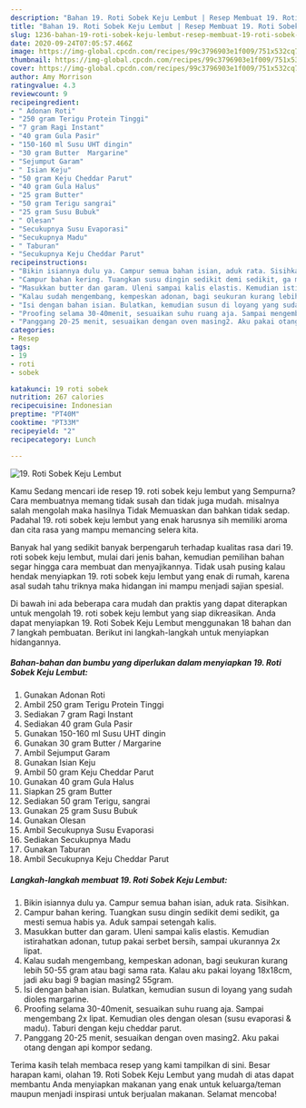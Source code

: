 ```yaml
---
description: "Bahan 19. Roti Sobek Keju Lembut | Resep Membuat 19. Roti Sobek Keju Lembut Yang Paling Enak"
title: "Bahan 19. Roti Sobek Keju Lembut | Resep Membuat 19. Roti Sobek Keju Lembut Yang Paling Enak"
slug: 1236-bahan-19-roti-sobek-keju-lembut-resep-membuat-19-roti-sobek-keju-lembut-yang-paling-enak
date: 2020-09-24T07:05:57.466Z
image: https://img-global.cpcdn.com/recipes/99c3796903e1f009/751x532cq70/19-roti-sobek-keju-lembut-foto-resep-utama.jpg
thumbnail: https://img-global.cpcdn.com/recipes/99c3796903e1f009/751x532cq70/19-roti-sobek-keju-lembut-foto-resep-utama.jpg
cover: https://img-global.cpcdn.com/recipes/99c3796903e1f009/751x532cq70/19-roti-sobek-keju-lembut-foto-resep-utama.jpg
author: Amy Morrison
ratingvalue: 4.3
reviewcount: 9
recipeingredient:
- " Adonan Roti"
- "250 gram Terigu Protein Tinggi"
- "7 gram Ragi Instant"
- "40 gram Gula Pasir"
- "150-160 ml Susu UHT dingin"
- "30 gram Butter  Margarine"
- "Sejumput Garam"
- " Isian Keju"
- "50 gram Keju Cheddar Parut"
- "40 gram Gula Halus"
- "25 gram Butter"
- "50 gram Terigu sangrai"
- "25 gram Susu Bubuk"
- " Olesan"
- "Secukupnya Susu Evaporasi"
- "Secukupnya Madu"
- " Taburan"
- "Secukupnya Keju Cheddar Parut"
recipeinstructions:
- "Bikin isiannya dulu ya. Campur semua bahan isian, aduk rata. Sisihkan."
- "Campur bahan kering. Tuangkan susu dingin sedikit demi sedikit, ga mesti semua habis ya. Aduk sampai setengah kalis."
- "Masukkan butter dan garam. Uleni sampai kalis elastis. Kemudian istirahatkan adonan, tutup pakai serbet bersih, sampai ukurannya 2x lipat."
- "Kalau sudah mengembang, kempeskan adonan, bagi seukuran kurang lebih 50-55 gram atau bagi sama rata. Kalau aku pakai loyang 18x18cm, jadi aku bagi 9 bagian masing2 55gram."
- "Isi dengan bahan isian. Bulatkan, kemudian susun di loyang yang sudah dioles margarine."
- "Proofing selama 30-40menit, sesuaikan suhu ruang aja. Sampai mengembang 2x lipat. Kemudian oles dengan olesan (susu evaporasi &amp; madu). Taburi dengan keju cheddar parut."
- "Panggang 20-25 menit, sesuaikan dengan oven masing2. Aku pakai otang dengan api kompor sedang."
categories:
- Resep
tags:
- 19
- roti
- sobek

katakunci: 19 roti sobek 
nutrition: 267 calories
recipecuisine: Indonesian
preptime: "PT40M"
cooktime: "PT33M"
recipeyield: "2"
recipecategory: Lunch

---
```



![19. Roti Sobek Keju Lembut](https://img-global.cpcdn.com/recipes/99c3796903e1f009/751x532cq70/19-roti-sobek-keju-lembut-foto-resep-utama.jpg)

Kamu Sedang mencari ide resep 19. roti sobek keju lembut yang Sempurna? Cara membuatnya memang tidak susah dan tidak juga mudah. misalnya salah mengolah maka hasilnya Tidak Memuaskan dan bahkan tidak sedap. Padahal 19. roti sobek keju lembut yang enak harusnya sih memiliki aroma dan cita rasa yang mampu memancing selera kita.



Banyak hal yang sedikit banyak berpengaruh terhadap kualitas rasa dari 19. roti sobek keju lembut, mulai dari jenis bahan, kemudian pemilihan bahan segar hingga cara membuat dan menyajikannya. Tidak usah pusing kalau hendak menyiapkan 19. roti sobek keju lembut yang enak di rumah, karena asal sudah tahu triknya maka hidangan ini mampu menjadi sajian spesial.


Di bawah ini ada beberapa cara mudah dan praktis yang dapat diterapkan untuk mengolah 19. roti sobek keju lembut yang siap dikreasikan. Anda dapat menyiapkan 19. Roti Sobek Keju Lembut menggunakan 18 bahan dan 7 langkah pembuatan. Berikut ini langkah-langkah untuk menyiapkan hidangannya.

<!--inarticleads1-->

##### Bahan-bahan dan bumbu yang diperlukan dalam menyiapkan 19. Roti Sobek Keju Lembut:

1. Gunakan  Adonan Roti
1. Ambil 250 gram Terigu Protein Tinggi
1. Sediakan 7 gram Ragi Instant
1. Sediakan 40 gram Gula Pasir
1. Gunakan 150-160 ml Susu UHT dingin
1. Gunakan 30 gram Butter / Margarine
1. Ambil Sejumput Garam
1. Gunakan  Isian Keju
1. Ambil 50 gram Keju Cheddar Parut
1. Gunakan 40 gram Gula Halus
1. Siapkan 25 gram Butter
1. Sediakan 50 gram Terigu, sangrai
1. Gunakan 25 gram Susu Bubuk
1. Gunakan  Olesan
1. Ambil Secukupnya Susu Evaporasi
1. Sediakan Secukupnya Madu
1. Gunakan  Taburan
1. Ambil Secukupnya Keju Cheddar Parut




<!--inarticleads2-->

##### Langkah-langkah membuat 19. Roti Sobek Keju Lembut:

1. Bikin isiannya dulu ya. Campur semua bahan isian, aduk rata. Sisihkan.
1. Campur bahan kering. Tuangkan susu dingin sedikit demi sedikit, ga mesti semua habis ya. Aduk sampai setengah kalis.
1. Masukkan butter dan garam. Uleni sampai kalis elastis. Kemudian istirahatkan adonan, tutup pakai serbet bersih, sampai ukurannya 2x lipat.
1. Kalau sudah mengembang, kempeskan adonan, bagi seukuran kurang lebih 50-55 gram atau bagi sama rata. Kalau aku pakai loyang 18x18cm, jadi aku bagi 9 bagian masing2 55gram.
1. Isi dengan bahan isian. Bulatkan, kemudian susun di loyang yang sudah dioles margarine.
1. Proofing selama 30-40menit, sesuaikan suhu ruang aja. Sampai mengembang 2x lipat. Kemudian oles dengan olesan (susu evaporasi &amp; madu). Taburi dengan keju cheddar parut.
1. Panggang 20-25 menit, sesuaikan dengan oven masing2. Aku pakai otang dengan api kompor sedang.




Terima kasih telah membaca resep yang kami tampilkan di sini. Besar harapan kami, olahan 19. Roti Sobek Keju Lembut yang mudah di atas dapat membantu Anda menyiapkan makanan yang enak untuk keluarga/teman maupun menjadi inspirasi untuk berjualan makanan. Selamat mencoba!
